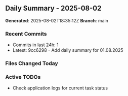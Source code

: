 ## Daily Summary - 2025-08-02

**Generated**: 2025-08-02T18:35:12Z
**Branch**: main


### Recent Commits
- Commits in last 24h: 1
- Latest: 9cc6298 - Add daily summary for 01.08.2025

### Files Changed Today

### Active TODOs
- Check application logs for current task status

